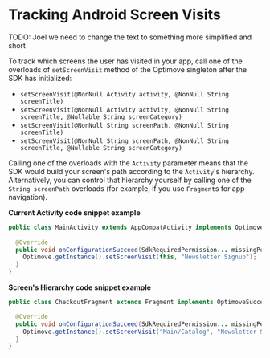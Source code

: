 # Tracking Android Screen Visits
TODO: Joel we need to change the text to something more simplified and short

To track which screens the user has visited in your app, call one of the overloads of `setScreenVisit` method of the Optimove singleton after the SDK has initialized:
- `setScreenVisit(@NonNull Activity activity, @NonNull String screenTitle)`
- `setScreenVisit(@NonNull Activity activity, @NonNull String screenTitle, @Nullable String screenCategory)`
- `setScreenVisit(@NonNull String screenPath, @NonNull String screenTitle)`
- `setScreenVisit(@NonNull String screenPath, @NonNull String screenTitle, @Nullable String screenCategory)`

Calling one of the overloads with the `Activity` parameter means that the SDK would build your screen's path according to the `Activity`'s hierarchy. Alternatively, you can control that hierarchy yourself by calling one of the `String screenPath` overloads (for example, if you use `Fragment`s for app navigation).

**Current Activity code snippet example**
```java
public class MainActivity extends AppCompatActivity implements OptimoveSuccessStateListener {
  
  @Override
  public void onConfigurationSucceed(SdkRequiredPermission... missingPermissions) {
    Optimove.getInstance().setScreenVisit(this, "Newsletter Signup");
  }
}
```

**Screen's Hierarchy code snippet example**
```java
public class CheckoutFragment extends Fragment implements OptimoveSuccessStateListener {

  @Override
  public void onConfigurationSucceed(SdkRequiredPermission... missingPermissions) {
    Optimove.getInstance().setScreenVisit("Main/Catalog", "Newsletter Signup");
  }
}
```
